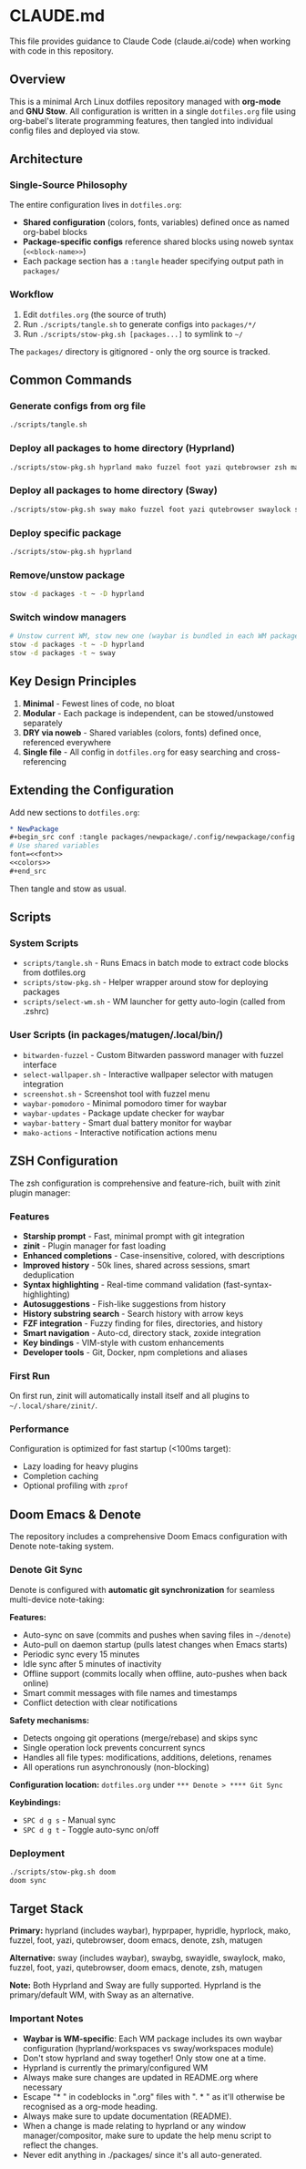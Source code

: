 # CLAUDE.md

This file provides guidance to Claude Code (claude.ai/code) when working with code in this repository.

## Overview

This is a minimal Arch Linux dotfiles repository managed with **org-mode** and **GNU Stow**. All configuration is written in a single `dotfiles.org` file using org-babel's literate programming features, then tangled into individual config files and deployed via stow.

## Architecture

### Single-Source Philosophy

The entire configuration lives in `dotfiles.org`:
- **Shared configuration** (colors, fonts, variables) defined once as named org-babel blocks
- **Package-specific configs** reference shared blocks using noweb syntax (`<<block-name>>`)
- Each package section has a `:tangle` header specifying output path in `packages/`

### Workflow

1. Edit `dotfiles.org` (the source of truth)
2. Run `./scripts/tangle.sh` to generate configs into `packages/*/`
3. Run `./scripts/stow-pkg.sh [packages...]` to symlink to `~/`

The `packages/` directory is gitignored - only the org source is tracked.

## Common Commands

### Generate configs from org file
```sh
./scripts/tangle.sh
```

### Deploy all packages to home directory (Hyprland)
```sh
./scripts/stow-pkg.sh hyprland mako fuzzel foot yazi qutebrowser zsh matugen
```

### Deploy all packages to home directory (Sway)
```sh
./scripts/stow-pkg.sh sway mako fuzzel foot yazi qutebrowser swaylock swayidle zsh matugen
```

### Deploy specific package
```sh
./scripts/stow-pkg.sh hyprland
```

### Remove/unstow package
```sh
stow -d packages -t ~ -D hyprland
```

### Switch window managers
```sh
# Unstow current WM, stow new one (waybar is bundled in each WM package)
stow -d packages -t ~ -D hyprland
stow -d packages -t ~ sway
```

## Key Design Principles

1. **Minimal** - Fewest lines of code, no bloat
2. **Modular** - Each package is independent, can be stowed/unstowed separately
3. **DRY via noweb** - Shared variables (colors, fonts) defined once, referenced everywhere
4. **Single file** - All config in `dotfiles.org` for easy searching and cross-referencing

## Extending the Configuration

Add new sections to `dotfiles.org`:

```org
* NewPackage
#+begin_src conf :tangle packages/newpackage/.config/newpackage/config
# Use shared variables
font=<<font>>
<<colors>>
#+end_src
```

Then tangle and stow as usual.

## Scripts

### System Scripts
- `scripts/tangle.sh` - Runs Emacs in batch mode to extract code blocks from dotfiles.org
- `scripts/stow-pkg.sh` - Helper wrapper around stow for deploying packages
- `scripts/select-wm.sh` - WM launcher for getty auto-login (called from .zshrc)

### User Scripts (in packages/matugen/.local/bin/)
- `bitwarden-fuzzel` - Custom Bitwarden password manager with fuzzel interface
- `select-wallpaper.sh` - Interactive wallpaper selector with matugen integration
- `screenshot.sh` - Screenshot tool with fuzzel menu
- `waybar-pomodoro` - Minimal pomodoro timer for waybar
- `waybar-updates` - Package update checker for waybar
- `waybar-battery` - Smart dual battery monitor for waybar
- `mako-actions` - Interactive notification actions menu

## ZSH Configuration

The zsh configuration is comprehensive and feature-rich, built with zinit plugin manager:

### Features
- **Starship prompt** - Fast, minimal prompt with git integration
- **zinit** - Plugin manager for fast loading
- **Enhanced completions** - Case-insensitive, colored, with descriptions
- **Improved history** - 50k lines, shared across sessions, smart deduplication
- **Syntax highlighting** - Real-time command validation (fast-syntax-highlighting)
- **Autosuggestions** - Fish-like suggestions from history
- **History substring search** - Search history with arrow keys
- **FZF integration** - Fuzzy finding for files, directories, and history
- **Smart navigation** - Auto-cd, directory stack, zoxide integration
- **Key bindings** - VIM-style with custom enhancements
- **Developer tools** - Git, Docker, npm completions and aliases

### First Run
On first run, zinit will automatically install itself and all plugins to `~/.local/share/zinit/`.

### Performance
Configuration is optimized for fast startup (<100ms target):
- Lazy loading for heavy plugins
- Completion caching
- Optional profiling with `zprof`

## Doom Emacs & Denote

The repository includes a comprehensive Doom Emacs configuration with Denote note-taking system.

### Denote Git Sync

Denote is configured with **automatic git synchronization** for seamless multi-device note-taking:

**Features:**
- Auto-sync on save (commits and pushes when saving files in `~/denote`)
- Auto-pull on daemon startup (pulls latest changes when Emacs starts)
- Periodic sync every 15 minutes
- Idle sync after 5 minutes of inactivity
- Offline support (commits locally when offline, auto-pushes when back online)
- Smart commit messages with file names and timestamps
- Conflict detection with clear notifications

**Safety mechanisms:**
- Detects ongoing git operations (merge/rebase) and skips sync
- Single operation lock prevents concurrent syncs
- Handles all file types: modifications, additions, deletions, renames
- All operations run asynchronously (non-blocking)

**Configuration location:** `dotfiles.org` under `*** Denote > **** Git Sync`

**Keybindings:**
- `SPC d g s` - Manual sync
- `SPC d g t` - Toggle auto-sync on/off

### Deployment
```sh
./scripts/stow-pkg.sh doom
doom sync
```

## Target Stack

**Primary:** hyprland (includes waybar), hyprpaper, hypridle, hyprlock, mako, fuzzel, foot, yazi, qutebrowser, doom emacs, denote, zsh, matugen

**Alternative:** sway (includes waybar), swaybg, swayidle, swaylock, mako, fuzzel, foot, yazi, qutebrowser, doom emacs, denote, zsh, matugen

**Note:** Both Hyprland and Sway are fully supported. Hyprland is the primary/default WM, with Sway as an alternative.

### Important Notes
- **Waybar is WM-specific**: Each WM package includes its own waybar configuration (hyprland/workspaces vs sway/workspaces module)
- Don't stow hyprland and sway together! Only stow one at a time.
- Hyprland is currently the primary/configured WM
- Always make sure changes are updated in README.org where necessary
- Escape "* " in codeblocks in ".org" files with ". * " as it'll otherwise be recognised as a org-mode heading.
- Always make sure to update documentation (README).
- When a change is made relating to hyprland or any window manager/compositor, make sure to update the help menu script to reflect the changes.
- Never edit anything in ./packages/ since it's all auto-generated.